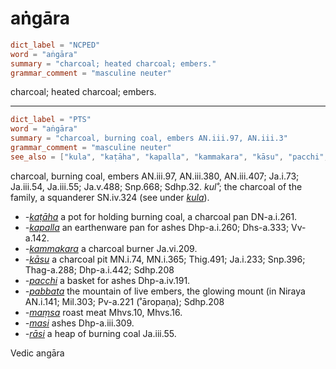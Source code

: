 # aṅgāra

``` toml
dict_label = "NCPED"
word = "aṅgāra"
summary = "charcoal; heated charcoal; embers."
grammar_comment = "masculine neuter"
```

charcoal; heated charcoal; embers.

--------------------

``` toml
dict_label = "PTS"
word = "aṅgāra"
summary = "charcoal, burning coal, embers AN.iii.97, AN.iii.3"
grammar_comment = "masculine neuter"
see_also = ["kula", "kaṭāha", "kapalla", "kammakara", "kāsu", "pacchi", "pabbata", "maṃsa", "masi", "rāsi"]
```

charcoal, burning coal, embers AN.iii.97, AN.iii.380, AN.iii.407; Ja.i.73; Ja.iii.54, Ja.iii.55; Ja.v.488; Snp.668; Sdhp.32. *kul˚*; the charcoal of the family, a squanderer SN.iv.324 (see under *[kula](kula.md)*).

* *\-[kaṭāha](kaṭāha.md)* a pot for holding burning coal, a charcoal pan DN\-a.i.261.
* *\-[kapalla](kapalla.md)* an earthenware pan for ashes Dhp\-a.i.260; Dhs\-a.333; Vv\-a.142.
* *\-[kammakara](kammakara.md)* a charcoal burner Ja.vi.209.
* *\-[kāsu](kāsu.md)* a charcoal pit MN.i.74, MN.i.365; Thig.491; Ja.i.233; Snp.396; Thag\-a.288; Dhp\-a.i.442; Sdhp.208
* *\-[pacchi](pacchi.md)* a basket for ashes Dhp\-a.iv.191.
* *\-[pabbata](pabbata.md)* the mountain of live embers, the glowing mount (in Niraya AN.i.141; Mil.303; Pv\-a.221 (˚āropaṇa); Sdhp.208
* *\-[maṃsa](maṃsa.md)* roast meat Mhvs.10, Mhvs.16.
* *\-[masi](masi.md)* ashes Dhp\-a.iii.309.
* *\-[rāsi](rāsi.md)* a heap of burning coal Ja.iii.55.

Vedic angāra

